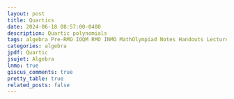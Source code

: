 ```yaml
---
layout: post
title: Quartics
date: 2024-06-18 08:57:00-0400
description: Quartic polynomials
tags: algebra Pre-RMO IOQM RMO INMO MathOlympiad Notes Handouts LectureNotes
categories: algebra
jpdf: Quartic
jsujet: Algebra
lnmo: true
giscus_comments: true
pretty_table: true
related_posts: false
---
```

